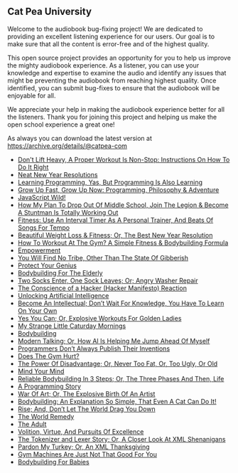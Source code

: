 Cat Pea University
---

Welcome to the audiobook bug-fixing project! We are dedicated to providing an excellent listening experience for our users. Our goal is to make sure that all the content is error-free and of the highest quality.

This open source project provides an opportunity for you to help us improve the mighty audiobook experience. As a listener, you can use your knowledge and expertise to examine the audio and identify any issues that might be preventing the audiobook from reaching highest quality. Once identified, you can submit bug-fixes to ensure that the audiobook will be enjoyable for all.

We appreciate your help in making the audiobook experience better for all the listeners. Thank you for joining this project and helping us make the open school experience a great one!

As always you can download the latest version at https://archive.org/details/@catpea-com

- [Don't Lift Heavy, A Proper Workout Is Non-Stop: Instructions On How To Do It Right](docs/poem-1767.mp3)
- [Neat New Year Resolutions](docs/poem-1766.mp3)
- [Learning Programming, Yas, But Programming Is Also Learning](docs/poem-1765.mp3)
- [Grow Up Fast, Grow Up Now: Programming, Philosophy & Adventure](docs/poem-1764.mp3)
- [JavaScript Wild!](docs/poem-1763.mp3)
- [How My Plan To Drop Out Of Middle School, Join The Legion & Become A Stuntman Is Totally Working Out](docs/poem-1762.mp3)
- [Fitness: Use An Interval Timer As A Personal Trainer, And Beats Of Songs For Tempo](docs/poem-1761.mp3)
- [Beautiful Weight Loss & Fitness; Or, The Best New Year Resolution](docs/poem-1760.mp3)
- [How To Workout At The Gym? A Simple Fitness & Bodybuilding Formula](docs/poem-1759.mp3)
- [Empowerment](docs/poem-1758.mp3)
- [You Will Find No Tribe, Other Than The State Of Gibberish](docs/poem-1757.mp3)
- [Protect Your Genius](docs/poem-1756.mp3)
- [Bodybuilding For The Elderly](docs/poem-1755.mp3)
- [Two Socks Enter, One Sock Leaves; Or; Angry Washer Repair](docs/poem-1754.mp3)
- [The Conscience of a Hacker (Hacker Manifesto) Reaction](docs/poem-1753.mp3)
- [Unlocking Artificial Intelligence](docs/poem-1752.mp3)
- [Become An Intellectual; Don’t Wait For Knowledge, You Have To Learn On Your Own](docs/poem-1751.mp3)
- [Yes You Can; Or, Explosive Workouts For Golden Ladies](docs/poem-1750.mp3)
- [My Strange Little Caturday Mornings](docs/poem-1749.mp3)
- [Bodybuilding](docs/poem-1748.mp3)
- [Modern Talking; Or, How AI Is Helping Me Jump Ahead Of Myself](docs/poem-1747.mp3)
- [Programmers Don’t Always Publish Their Inventions](docs/poem-1746.mp3)
- [Does The Gym Hurt?](docs/poem-1745.mp3)
- [The Power Of Disadvantage; Or, Never Too Fat, Or, Too Ugly, Or Old](docs/poem-1744.mp3)
- [Mind Your Mind](docs/poem-1743.mp3)
- [Reliable Bodybuilding In 3 Steps; Or, The Three Phases And Then, Life](docs/poem-1742.mp3)
- [A Programming Story](docs/poem-1741.mp3)
- [War Of Art; Or, The Explosive Birth Of An Artist](docs/poem-1740.mp3)
- [Bodybuilding: An Explanation So Simple, That Even A Cat Can Do It!](docs/poem-1739.mp3)
- [Rise; And, Don’t Let The World Drag You Down](docs/poem-1738.mp3)
- [The World Remedy](docs/poem-1737.mp3)
- [The Adult](docs/poem-1736.mp3)
- [Volition, Virtue, And Pursuits Of Excellence](docs/poem-1735.mp3)
- [The Tokenizer and Lexer Story; Or, A Closer Look At XML Shenanigans](docs/poem-1734.mp3)
- [Pardon My Turkey; Or, An XML Thanksgiving](docs/poem-1733.mp3)
- [Gym Machines Are Just Not That Good For You](docs/poem-1732.mp3)
- [Bodybuilding For Babies](docs/poem-1731.mp3)

